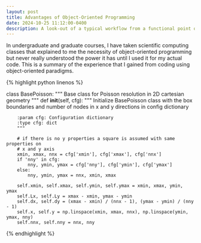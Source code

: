 ```yaml
---
layout: post
title: Advantages of Object-Oriented Programming
date: 2024-10-25 11:12:00-0400
description: A look-out of a typical workflow from a functional point of view to object-oriented programming.
---
```


In undergraduate and graduate courses, I have taken scientific computing classes that explained to me the necessity of object-oriented programming but never really understood the power it has until I used it for my actual code. This is a summary of the experience that I gained from coding using object-oriented paradigms.

{% highlight python linenos %}

class BasePoisson:
    """ Base class for Poisson resolution in 2D cartesian geometry
    """
    def __init__(self, cfg):
        """ Initialize BasePoisson class with the box boundaries and number of
        nodes in x and y directions in config dictionary

        :param cfg: Configuration dictionary
        :type cfg: dict
        """

        # if there is no y properties a square is assumed with same properties on
        # x and y axis
        xmin, xmax, nnx = cfg['xmin'], cfg['xmax'], cfg['nnx']
        if 'nny' in cfg:
            nny, ymin, ymax = cfg['nny'], cfg['ymin'], cfg['ymax']
        else:
            nny, ymin, ymax = nnx, xmin, xmax

        self.xmin, self.xmax, self.ymin, self.ymax = xmin, xmax, ymin, ymax
        self.Lx, self.Ly = xmax - xmin, ymax - ymin
        self.dx, self.dy = (xmax - xmin) / (nnx - 1), (ymax - ymin) / (nny - 1)
        self.x, self.y = np.linspace(xmin, xmax, nnx), np.linspace(ymin, ymax, nny)
        self.nnx, self.nny = nnx, nny


{% endhighlight %}
